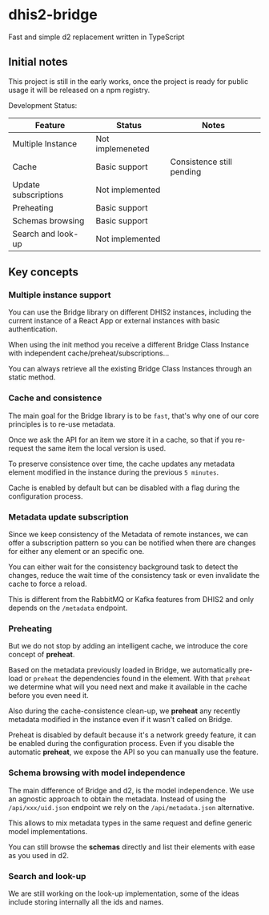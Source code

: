 # dhis2-bridge
Fast and simple d2 replacement written in TypeScript

## Initial notes

This project is still in the early works, once the project is ready for public usage it will be released on a npm registry.

Development Status:

| Feature              |      Status      |  Notes                    |
|----------------------|------------------|---------------------------|
| Multiple Instance    | Not implemeneted |                           |
| Cache                | Basic support    | Consistence still pending |
| Update subscriptions | Not implemented  |                           |
| Preheating           | Basic support    |                           |
| Schemas browsing     | Basic support    |                           |
| Search and look-up   | Not implemented  |                           |


## Key concepts

### Multiple instance support

You can use the Bridge library on different DHIS2 instances, including the current instance of a React App or external instances with basic authentication. 

When using the init method you receive a different Bridge Class Instance with independent cache/preheat/subscriptions...

You can always retrieve all the existing Bridge Class Instances through an static method. 

### Cache and consistence

The main goal for the Bridge library is to be ```fast```, that's why one of our core principles is to re-use metadata.

Once we ask the API for an item we store it in a cache, so that if you re-request the same item the local version is used.

To preserve consistence over time, the cache updates any metadata element modified in the instance during the previous ```5 minutes```.

Cache is enabled by default but can be disabled with a flag during the configuration process.

### Metadata update subscription 

Since we keep consistency of the Metadata of remote instances, we can offer a subscription pattern so you can be notified when there are changes for either any element or an specific one. 

You can either wait for the consistency background task to detect the changes, reduce the wait time of the consistency task or even invalidate the cache to force a reload. 

This is different from the RabbitMQ or Kafka features from DHIS2 and only depends on the ```/metadata``` endpoint. 

### Preheating

But we do not stop by adding an intelligent cache, we introduce the core concept of **preheat**.

Based on the metadata previously loaded in Bridge, we automatically pre-load or ```preheat``` the dependencies found in the element.
With that ```preheat``` we determine what will you need next and make it available in the cache before you even need it.

Also during the cache-consistence clean-up, we **preheat** any recently metadata modified in the instance even if it wasn't called on Bridge.

Preheat is disabled by default because it's a network greedy feature, it can be enabled during the configuration process.
Even if you disable the automatic **preheat**, we expose the API so you can manually use the feature.

### Schema browsing with model independence

The main difference of Bridge and d2, is the model independence. We use an agnostic approach to obtain the metadata.
Instead of using the ```/api/xxx/uid.json``` endpoint we rely on the ```/api/metadata.json``` alternative.

This allows to mix metadata types in the same request and define generic model implementations.

You can still browse the **schemas** directly and list their elements with ease as you used in d2.

### Search and look-up

We are still working on the look-up implementation, some of the ideas include storing internally all the ids and names.

